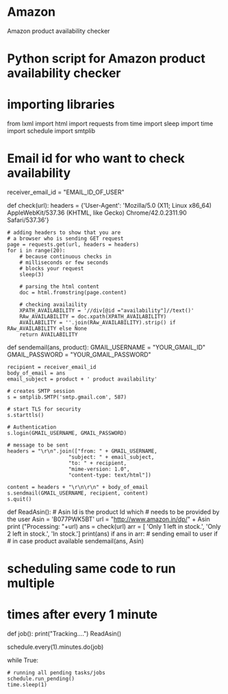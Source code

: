 # Amazon
Amazon product availability checker
# Python script for Amazon product availability checker 
# importing libraries 
from lxml import html 
import requests 
from time import sleep 
import time 
import schedule 
import smtplib 

# Email id for who want to check availability 
receiver_email_id = "EMAIL_ID_OF_USER"


def check(url): 
	headers = {'User-Agent': 'Mozilla/5.0 (X11; Linux x86_64) AppleWebKit/537.36 (KHTML, like Gecko) Chrome/42.0.2311.90 Safari/537.36'} 
	
	# adding headers to show that you are 
	# a browser who is sending GET request 
	page = requests.get(url, headers = headers) 
	for i in range(20): 
		# because continuous checks in 
		# milliseconds or few seconds 
		# blocks your request 
		sleep(3) 
		
		# parsing the html content 
		doc = html.fromstring(page.content) 
		
		# checking availaility 
		XPATH_AVAILABILITY = '//div[@id ="availability"]//text()'
		RAw_AVAILABILITY = doc.xpath(XPATH_AVAILABILITY) 
		AVAILABILITY = ''.join(RAw_AVAILABILITY).strip() if RAw_AVAILABILITY else None
		return AVAILABILITY 

	
def sendemail(ans, product): 
	GMAIL_USERNAME = "YOUR_GMAIL_ID"
	GMAIL_PASSWORD = "YOUR_GMAIL_PASSWORD"
	
	recipient = receiver_email_id 
	body_of_email = ans 
	email_subject = product + ' product availability'
	
	# creates SMTP session 
	s = smtplib.SMTP('smtp.gmail.com', 587) 
	
	# start TLS for security 
	s.starttls() 
	
	# Authentication 
	s.login(GMAIL_USERNAME, GMAIL_PASSWORD) 
	
	# message to be sent 
	headers = "\r\n".join(["from: " + GMAIL_USERNAME, 
						"subject: " + email_subject, 
						"to: " + recipient, 
						"mime-version: 1.0", 
						"content-type: text/html"]) 

	content = headers + "\r\n\r\n" + body_of_email 
	s.sendmail(GMAIL_USERNAME, recipient, content) 
	s.quit() 


def ReadAsin(): 
	# Asin Id is the product Id which 
	# needs to be provided by the user 
	Asin = 'B077PWK5BT'
	url = "http://www.amazon.in/dp/" + Asin 
	print ("Processing: "+url) 
	ans = check(url) 
	arr = [ 
		'Only 1 left in stock.', 
		'Only 2 left in stock.', 
		'In stock.'] 
	print(ans) 
	if ans in arr: 
		# sending email to user if 
		# in case product available 
		sendemail(ans, Asin) 

# scheduling same code to run multiple 
# times after every 1 minute 
def job(): 
	print("Tracking....") 
	ReadAsin() 

schedule.every(1).minutes.do(job) 

while True: 
	
	# running all pending tasks/jobs 
	schedule.run_pending() 
	time.sleep(1) 
